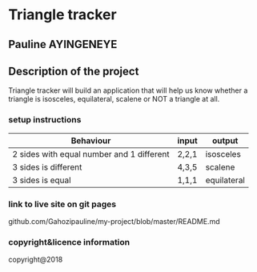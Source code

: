 # Triangle tracker
## Pauline AYINGENEYE
 ## Description of the project

  Triangle tracker will build an application that will help us know whether a triangle is isosceles, equilateral, scalene or NOT a triangle at all.

  ### setup instructions

  | Behaviour                                 | input | output      |
|-------------------------------------------|-------|-------------|
| 2 sides with equal number and 1 different | 2,2,1 | isosceles   |
| 3 sides is different                      | 4,3,5 | scalene     |
| 3 sides is equal                          | 1,1,1 | equilateral |

### link to live site on git pages

github.com/Gahozipauline/my-project/blob/master/README.md

### copyright&licence information
copyright@2018
